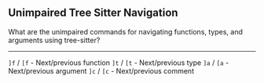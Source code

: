 ## Unimpaired Tree Sitter Navigation

What are the unimpaired commands for navigating functions, types, and arguments using tree-sitter?

---

`]f` / `[f` - Next/previous function
`]t` / `[t` - Next/previous type
`]a` / `[a` - Next/previous argument
`]c` / `[c` - Next/previous comment

